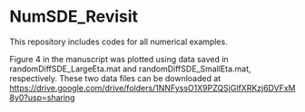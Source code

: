 # NumSDE_Revisit
This repository includes codes for all numerical examples.

Figure 4 in the manuscript was plotted using data saved in randomDiffSDE_LargeEta.mat and randomDiffSDE_SmallEta.mat, respectively.
These two data files can be downloaded at https://drive.google.com/drive/folders/1NNFyssO1X9PZQSjGlfXRKzj6DVFxM8y0?usp=sharing
